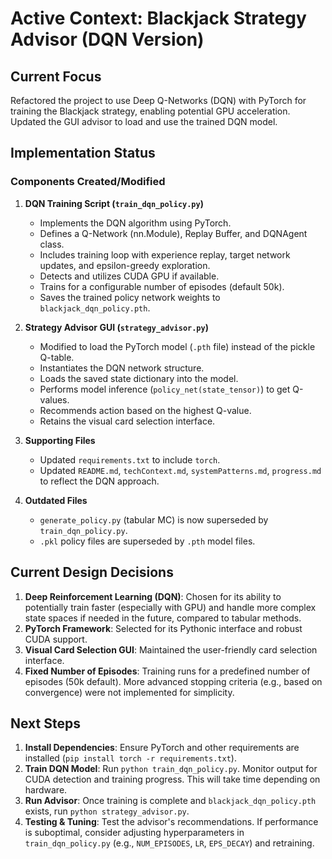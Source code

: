 # Active Context: Blackjack Strategy Advisor (DQN Version)

## Current Focus
Refactored the project to use Deep Q-Networks (DQN) with PyTorch for training the Blackjack strategy, enabling potential GPU acceleration. Updated the GUI advisor to load and use the trained DQN model.

## Implementation Status

### Components Created/Modified
1. **DQN Training Script (`train_dqn_policy.py`)**
   - Implements the DQN algorithm using PyTorch.
   - Defines a Q-Network (nn.Module), Replay Buffer, and DQNAgent class.
   - Includes training loop with experience replay, target network updates, and epsilon-greedy exploration.
   - Detects and utilizes CUDA GPU if available.
   - Trains for a configurable number of episodes (default 50k).
   - Saves the trained policy network weights to `blackjack_dqn_policy.pth`.

2. **Strategy Advisor GUI (`strategy_advisor.py`)**
   - Modified to load the PyTorch model (`.pth` file) instead of the pickle Q-table.
   - Instantiates the DQN network structure.
   - Loads the saved state dictionary into the model.
   - Performs model inference (`policy_net(state_tensor)`) to get Q-values.
   - Recommends action based on the highest Q-value.
   - Retains the visual card selection interface.

3. **Supporting Files**
   - Updated `requirements.txt` to include `torch`.
   - Updated `README.md`, `techContext.md`, `systemPatterns.md`, `progress.md` to reflect the DQN approach.

4. **Outdated Files**
   - `generate_policy.py` (tabular MC) is now superseded by `train_dqn_policy.py`.
   - `.pkl` policy files are superseded by `.pth` model files.

## Current Design Decisions

1. **Deep Reinforcement Learning (DQN)**: Chosen for its ability to potentially train faster (especially with GPU) and handle more complex state spaces if needed in the future, compared to tabular methods.
2. **PyTorch Framework**: Selected for its Pythonic interface and robust CUDA support.
3. **Visual Card Selection GUI**: Maintained the user-friendly card selection interface.
4. **Fixed Number of Episodes**: Training runs for a predefined number of episodes (50k default). More advanced stopping criteria (e.g., based on convergence) were not implemented for simplicity.

## Next Steps

1. **Install Dependencies**: Ensure PyTorch and other requirements are installed (`pip install torch -r requirements.txt`).
2. **Train DQN Model**: Run `python train_dqn_policy.py`. Monitor output for CUDA detection and training progress. This will take time depending on hardware.
3. **Run Advisor**: Once training is complete and `blackjack_dqn_policy.pth` exists, run `python strategy_advisor.py`.
4. **Testing & Tuning**: Test the advisor's recommendations. If performance is suboptimal, consider adjusting hyperparameters in `train_dqn_policy.py` (e.g., `NUM_EPISODES`, `LR`, `EPS_DECAY`) and retraining. 